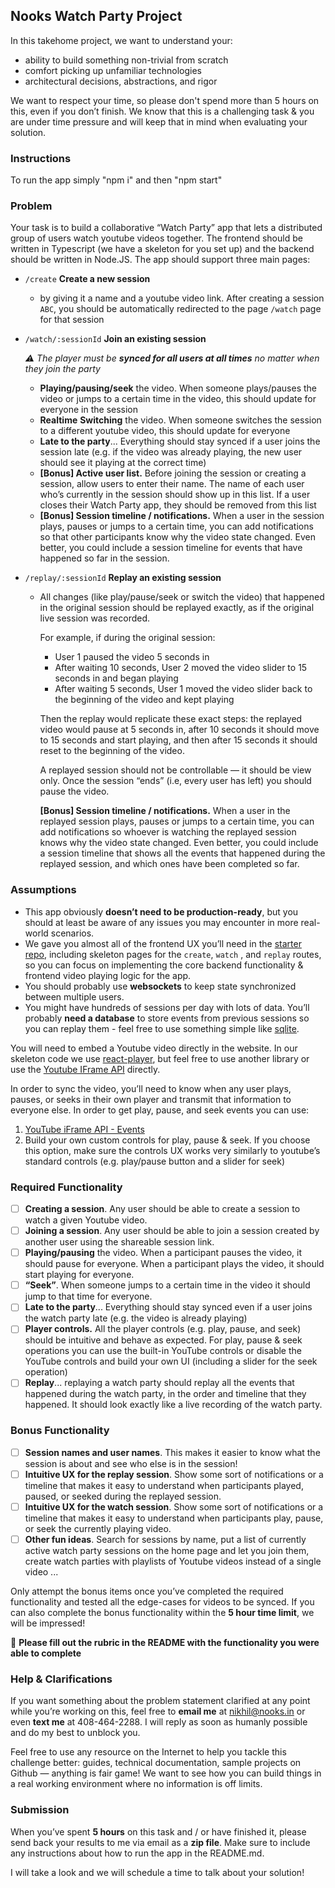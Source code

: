 ## Nooks Watch Party Project

In this takehome project, we want to understand your:
- ability to build something non-trivial from scratch
- comfort picking up unfamiliar technologies
- architectural decisions, abstractions, and rigor

We want to respect your time, so please don't spend more than 5 hours on this, even if you don’t finish. We know that this is a challenging task & you are under time pressure and will keep that in mind when evaluating your solution.

### Instructions

To run the app simply "npm i" and then "npm start"

### Problem
Your task is to build a collaborative “Watch Party” app that lets a distributed group of users watch youtube videos together. The frontend should be written in Typescript (we have a skeleton for you set up) and the backend should be written in Node.JS. The app should support three main pages:

- `/create` **Create a new session**
    - by giving it a name and a youtube video link. After creating a session `ABC`, you should be automatically redirected to the page `/watch` page for that session
- `/watch/:sessionId` **Join an existing session**
    
    *⚠️ The player must be **synced for all users at all times** no matter when they join the party*
    
    - **Playing/pausing/seek** the video. When someone plays/pauses the video or jumps to a certain time in the video, this should update for everyone in the session
    - **Realtime** **Switching** the video. When someone switches the session to a different youtube video, this should update for everyone
    - **Late to the party**... Everything should stay synced if a user joins the session late (e.g. if the video was already playing, the new user should see it playing at the correct time)
    - **[Bonus] Active user list.** Before joining the session or creating a session, allow users to enter their name. The name of each user who’s currently in the session should show up in this list. If a user closes their Watch Party app, they should be removed from this list
    - **[Bonus] Session timeline / notifications.** When a user in the session plays, pauses or jumps to a certain time, you can add notifications so that other participants know why the video state changed. Even better, you could include a session timeline for events that have happened so far in the session.
- `/replay/:sessionId` **Replay an existing session**
    - All changes (like play/pause/seek or switch the video) that happened in the original session should be replayed exactly, as if the original live session was recorded.
        
        For example, if during the original session:
        
        - User 1 paused the video 5 seconds in
        - After waiting 10 seconds, User 2 moved the video slider to 15 seconds in and began playing
        - After waiting 5 seconds, User 1 moved the video slider back to the beginning of the video and kept playing
        
        Then the replay would replicate these exact steps: the replayed video would pause at 5 seconds in, after 10 seconds it should move to 15 seconds and start playing, and then after 15 seconds it should reset to the beginning of the video. 
        
        A replayed session should not be controllable — it should be view only. Once the session “ends” (i.e, every user has left) you should pause the video.
        
        **[Bonus] Session timeline / notifications.** When a user in the replayed session plays, pauses or jumps to a certain time, you can add notifications so whoever is watching the replayed session knows why the video state changed. Even better, you could include a session timeline that shows all the events that happened during the replayed session, and which ones have been completed so far.
        
### Assumptions

- This app obviously **doesn’t need to be production-ready**, but you should at least be aware of any issues you may encounter in more real-world scenarios.
- We gave you almost all of the frontend UX you’ll need in the [starter repo](https://github.com/NooksApp/nooks-fullstack-takehome), including skeleton pages for the `create`, `watch` , and `replay` routes, so you can focus on implementing the core backend functionality & frontend video playing logic for the app.
- You should probably use ********************websockets******************** to keep state synchronized between multiple users.
- You might have hundreds of sessions per day with lots of data. You’ll probably **need a database** to store events from previous sessions so you can replay them - feel free to use something simple like [sqlite](https://sqlite.org/index.html).

You will need to embed a Youtube video directly in the website. In our skeleton code we use [react-player](https://www.npmjs.com/package/react-player), but feel free to use another library or use the [Youtube IFrame API](https://developers.google.com/youtube/iframe_api_reference) directly.

In order to sync the video, you’ll need to know when any user plays, pauses, or seeks in their own player and transmit that information to everyone else. In order to get play, pause, and seek events you can use:
1. [YouTube iFrame API - Events](https://developers.google.com/youtube/iframe_api_reference#Events)
2. Build your own custom controls for play, pause & seek. If you choose  this option, make sure the controls UX works very similarly to youtube’s standard controls (e.g. play/pause button and a slider for seek)

### Required Functionality

- [ ] **Creating a session**. Any user should be able to create a session to watch a given Youtube video.
- [ ] **Joining a session**. Any user should be able to join a session created by another user using the shareable session link.
- [ ] **Playing/pausing** the video. When a participant pauses the video, it should pause for everyone. When a participant plays the video, it should start playing for everyone.
- [ ] **“Seek”**. When someone jumps to a certain time in the video it should jump to that time for everyone.
- [ ] **Late to the party**... Everything should stay synced even if a user joins the watch party late (e.g. the video is already playing)
- [ ] **Player controls.** All the player controls (e.g. play, pause, and seek) should be intuitive and behave as expected. For play, pause & seek operations you can use the built-in YouTube controls or disable the YouTube controls and build your own UI (including a slider for the seek operation)
- [ ] **Replay**... replaying a watch party should replay all the events that happened during the watch party, in the order and timeline that they happened. It should look exactly like a live recording of the watch party.

### Bonus Functionality

- [ ] **Session names and user names**. This makes it easier to know what the session is about and see who else is in the session!
- [ ] **Intuitive UX for the replay session**. Show some sort of notifications or a timeline that makes it easy to understand when participants played, paused, or seeked during the replayed session.
- [ ] **Intuitive UX for the watch session**. Show some sort of notifications or a timeline that makes it easy to understand when participants play, pause, or seek the currently playing video.
- [ ] **Other fun ideas**. Search for sessions by name, put a list of currently active watch party sessions on the home page and let you join them, create watch parties with playlists of Youtube videos instead of a single video ...

Only attempt the bonus items once you’ve completed the required functionality and tested all the edge-cases for videos to be synced. If you can also complete the bonus functionality within the **5 hour time limit**, we will be impressed!

🚨 **Please fill out the rubric in the README with the functionality you were able to complete**

### Help & Clarifications

If you want something about the problem statement clarified at any point while you’re working on this, feel free to **email me** at nikhil@nooks.in or even **text me** at 408-464-2288. I will reply as soon as humanly possible and do my best to unblock you.

Feel free to use any resource on the Internet to help you tackle this challenge better: guides, technical documentation, sample projects on Github — anything is fair game! We want to see how you can build things in a real working environment where no information is off limits.

### Submission

When you’ve spent **5 hours** on this task and / or have finished it, please send back your results to me via email as a **zip file**. Make sure to include any instructions about how to run the app in the README.md. 

I will take a look and we will schedule a time to talk about your solution!

